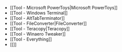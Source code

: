 - [[Tool - Microsoft PowerToys|Microsoft PowerToys]]
- [[Tool - Windows Terminal]]
- [[Tool - AltTabTerminator]]
- [[Tool - FileConverter|FileConverter]]
- [[Tool - Teracopy|Teracopy]]
- [[Tool - Winaero Tweaker]]
- [[Tool - Everything]]
- [[]]